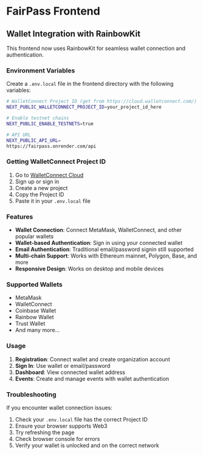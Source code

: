 # FairPass Frontend

## Wallet Integration with RainbowKit

This frontend now uses RainbowKit for seamless wallet connection and authentication.

### Environment Variables

Create a `.env.local` file in the frontend directory with the following variables:

```bash
# WalletConnect Project ID (get from https://cloud.walletconnect.com/)
NEXT_PUBLIC_WALLETCONNECT_PROJECT_ID=your_project_id_here

# Enable testnet chains
NEXT_PUBLIC_ENABLE_TESTNETS=true

# API URL
NEXT_PUBLIC_API_URL=
https://fairpass.onrender.com/api

```

### Getting WalletConnect Project ID

1. Go to [WalletConnect Cloud](https://cloud.walletconnect.com/)
2. Sign up or sign in
3. Create a new project
4. Copy the Project ID
5. Paste it in your `.env.local` file

### Features

- **Wallet Connection**: Connect MetaMask, WalletConnect, and other popular wallets
- **Wallet-based Authentication**: Sign in using your connected wallet
- **Email Authentication**: Traditional email/password signin still supported
- **Multi-chain Support**: Works with Ethereum mainnet, Polygon, Base, and more
- **Responsive Design**: Works on desktop and mobile devices

### Supported Wallets

- MetaMask
- WalletConnect
- Coinbase Wallet
- Rainbow Wallet
- Trust Wallet
- And many more...

### Usage

1. **Registration**: Connect wallet and create organization account
2. **Sign In**: Use wallet or email/password
3. **Dashboard**: View connected wallet address
4. **Events**: Create and manage events with wallet authentication

### Troubleshooting

If you encounter wallet connection issues:

1. Check your `.env.local` file has the correct Project ID
2. Ensure your browser supports Web3
3. Try refreshing the page
4. Check browser console for errors
5. Verify your wallet is unlocked and on the correct network
